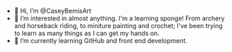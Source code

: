 - 👋 Hi, I’m @CaseyBemisArt
- 👀 I’m interested in almost anything. I'm a learning sponge! From archery and horseback riding, to miniture painting and crochet; I've been trying to learn as many things as I can get my hands on.
- 🌱 I’m currently learning GitHub and front end development.

<!---
CaseyBemisArt/CaseyBemisArt is a ✨ special ✨ repository because its `README.md` (this file) appears on your GitHub profile.
You can click the Preview link to take a look at your changes.
--->
